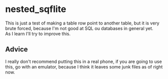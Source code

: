 # nested_sqflite

This is just a test of making a table row point to another table, but it is very brute forced, because I'm not good at SQL ou databases in general yet.  
As I learn I'll try to improve this.

## Advice

I really don't recommend putting this in a real phone, if you are going to use this, go with an emulator, because I think it leaves some junk files as of right now.
